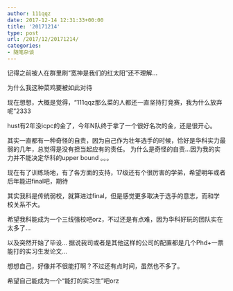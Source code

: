 ```yaml
---
author: 111qqz
date: 2017-12-14 12:31:33+00:00
title: '20171214'
type: post
url: /2017/12/20171214/
categories:
- 随笔杂谈
---
```


记得之前被人在群里刷“宽神是我们的红太阳”还不理解...

为什么我这种菜鸡要被如此对待

现在想想，大概是觉得，“111qqz那么菜的人都还一直坚持打竞赛，我为什么放弃呢”2333

hust有2年没icpc的金了，今年N队终于拿了一个很好名次的金，还是很开心。

其实一直都有一种奇怪的自责，因为自己作为壮年选手的时候，恰好是华科实力最弱的几年，总觉得是没有担当起应有的责任。 为什么是奇怪的自责...因为我的实力并不能决定华科的upper bound 。。。

现在有了训练场地，有了各方面的支持，17级还有个很厉害的学弟，希望明年或者后年能进final吧，期待

其实我科是传统弱校，就算进过final，但是感觉更多取决于选手的意志，而和学校关系不大。

希望我科能成为一个三线强校吧orz，不过还是有点难，因为华科好玩的团队实在太多了...



以及突然开始了毕设... 据说我司或者是其他这样的公司的配置都是几个Phd+一票能打的实习生发论文...

想想自己，好像并不很能打啊？不过还有点时间，虽然也不多了。

希望自己能成为一个“能打的实习生”吧orz





